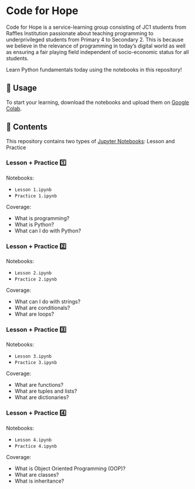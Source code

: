 # Code for Hope
Code for Hope is a service-learning group consisting of JC1 students from Raffles Institution passionate about teaching programming to underprivileged students from Primary 4 to Secondary 2. This is because we believe in the relevance of programming in today’s digital world as well as ensuring a fair playing field independent of socio-economic status for all students.

Learn Python fundamentals today using the notebooks in this repository!

## 👀 Usage
To start your learning, download the notebooks and upload them on [Google Colab](https://research.google.com/colaboratory/).

## 📄 Contents
This repository contains two types of [Jupyter Notebooks](https://jupyter.org/): Lesson and Practice

### Lesson + Practice 1️⃣
Notebooks:
- `Lesson 1.ipynb`
- `Practice 1.ipynb`

Coverage:
- What is programming?
- What is Python?
- What can I do with Python?

### Lesson + Practice 2️⃣
Notebooks:
- `Lesson 2.ipynb`
- `Practice 2.ipynb`

Coverage:
- What can I do with strings?
- What are conditionals?
- What are loops?

### Lesson + Practice 3️⃣
Notebooks:
- `Lesson 3.ipynb`
- `Practice 3.ipynb`

Coverage:
- What are functions?
- What are tuples and lists?
- What are dictionaries?

### Lesson + Practice 4️⃣
Notebooks:
- `Lesson 4.ipynb`
- `Practice 4.ipynb`

Coverage:
- What is Object Oriented Programming (OOP)?
- What are classes?
- What is inheritance?